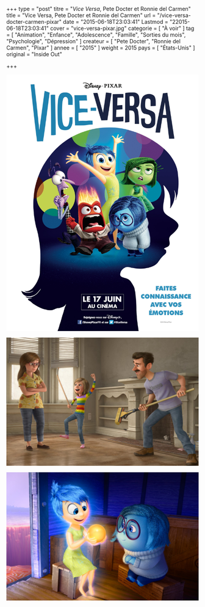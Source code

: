 +++
type = "post"
titre = "<em>Vice Versa</em>, Pete Docter et Ronnie del Carmen"
title = "Vice Versa, Pete Docter et Ronnie del Carmen"
url = "/vice-versa-docter-carmen-pixar"
date = "2015-06-18T23:03:41"
Lastmod = "22015-06-18T23:03:41"
cover = "vice-versa-pixar.jpg"
categorie = [ "À voir" ]
tag = [ "Animation", "Enfance", "Adolescence", "Famille", "Sorties du mois", "Psychologie", "Dépression" ]
createur = [ "Pete Docter", "Ronnie del Carmen", "Pixar" ]
annee = [ "2015" ]
weight = 2015
pays = [ "États-Unis" ]
original = "Inside Out"

+++


[![Vice Versa Docter Carmen Pixar](vice-versa-docter-carmen-pixar.jpg)](http://www.allocine.fr/film/fichefilm_gen_cfilm=196960.html)


![Vice Versa Docter Carmen](vice-versa-docter-carmen.jpg)


![Vice Versa Pixar Docter Carmen](vice-versa-pixar-docter-carmen.jpg)